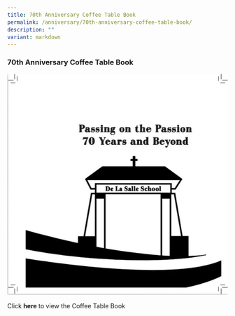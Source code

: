 ```yaml
---
title: 70th Anniversary Coffee Table Book
permalink: /anniversary/70th-anniversary-coffee-table-book/
description: ""
variant: markdown
---
```

### 70th Anniversary Coffee Table Book

![](/images/Coffee%20table%20book%20pic.jpg)

Click **here** to view the Coffee Table Book